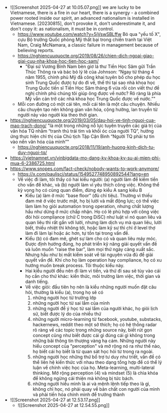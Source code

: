 - ![[Screenshot 2025-04-27 at 10.05.07.png]] we are lucky to be Vietnamese, there is a fire in our heart, there is a synergy - a combined power rooted inside our spirit, an advanced nationalism is installed in Vietnamese. [20230815], don't provoke it, don't underestimate it, and don't copy it: as nationalism, it must be in control.
	- https://www.youtube.com/watch?v=5jVswSBLffw Bỏ qua "yếu tố X", cựu Bộ trưởng Quốc phòng Mỹ thất bại trong chiến tranh tại Việt Nam, Craig McNamara, a classic failure in management because of believing reports. 
	- https://nghiencuuquocte.org/2019/08/26/chien-dich-ngoai-giao-giai-cuu-nha-khoa-hoc-tien-hoc-sam/
		- "Đại sứ Vương Bính Nam bèn giơ lá thư Tiền Học Sâm gửi Trần Thúc Thông ra và bác bỏ lý lẽ của Johnson: “Ngay từ tháng 4 năm 1955, chính phủ Mỹ đã công khai tuyên bố cho phép du học sinh Trung Quốc được tự do đi về, thế thì tại sao nhà khoa học Trung Quốc tiến sĩ Tiền Học Sâm tháng 6 vừa rồi còn viết thư đề nghị chính phủ chúng tôi giúp ông được về nước? Rõ ràng là phía Mỹ vẫn cản trở các nhà khoa học Trung Quốc được về nước.”"
	- Mỗi con đường có một cái tên, mỗi cái tên là một câu chuyện. Nhiều câu chuyện tạo nên không gian văn hóa, cộng hưởng, lan truyền từ người này vào người kia theo thời gian.
- https://nghiencuuquocte.org/2019/03/05/dau-hoi-ve-tinh-nguoi-cua-mao-trach-dong/ "là một trong những nỗ lực tuyên truyền các giá trị của văn hóa TQ nhằm “tranh thủ trái tim và khối óc của người TQ”, hưởng ứng thực hiện chỉ thị của Chủ tịch Tập Cận Bình “Người TQ phải tự tin vào nền văn hóa của mình”"
	- https://nghiencuuquocte.org/2018/11/19/anh-huong-kinh-dich-tu-duy-nguoi-tq/
- https://vietnamnet.vn/vinbigdata-mo-dang-ky-khoa-ky-su-ai-mien-phi-mua-6-2386725.html
- https://www.snopes.com/fact-check/nobody-wants-to-work-anymore/
	- https://x.com/paulisci/status/1549527748950892544?lang=en
	- Về việc đi làm, tôi thấy có hai kiểu người: (a) người làm để kiếm tiền cho vấn đề khác, và (b) người làm vì yêu thích công việc. Không thể kỳ vọng họ có cùng quan điểm, đừng ép kiểu A sang kiểu B
		- Kiểu (a) làm ở mức "base floor" (đủ chỉ tiêu). Thường vì thiếu đam mê ở việc trước mặt, họ bị lười và mất động lực; có thể việc làm làm họ giỏi automation trong operation, nhưng chất lượng hầu như dừng ở mức chấp nhận. Họ có lẽ phù hợp với công việc đòi hỏi compliance (chữ C trong DiSC) như luật vì nó quan liêu và quan liêu thì rất gần với lười, nhưng làm dịch vụ mà quan liêu, lười biết, thiếu nhiệt thì không tới, hoặc làm kỹ sư thì chỉ ở level thợ làm đi làm lại hoặc ác hơn, tự tồn tại trong vấn đề.
		- Kiểu (b) có đam mê, ghét sự làm cho có và quan liêu máy móc. Được định hướng đúng, họ phát triển kỹ năng giải quyết vấn đề và luôn muốn "raise the bar", làm mọi thứ ngày càng xuất sắc. Nhưng hầu như bị mất kiểm soát về tài nguyên vừa đủ để giải quyết vấn đề. Khi cho họ làm operation hay compliance, họ có xu hướng muốn break process. Tôi thuộc kiểu này.
		- Hai kiểu người đều nên đi làm vì tiền, và thứ đi sau sẽ tùy vào cái họ cần cho thứ khác: kiến thức, môi trường làm việc, thời gian và danh tiếng.
		- Về việc giỏi: đầu tiên họ nên là kiểu những người muốn đặt câu hỏi, thường là kiểu (a), trong họ sẽ có
			1. những người học từ trường lớp
			2. những người học từ sai lầm của mình
			3. những người để ý học từ sai lầm của người khác, họ giỏi lịch sử, biết được lý do của nhiều thứ
			4. những người micro-learning từ facebook, youtube, substacks, hackernews, reddit theo một sở thích; họ có hệ thống radar rõ ràng về các topic trong những source này, biết rút gọn concept cũng như biết được cái gì đúng cái gì không trong những bãi thông tin thượng vàng hạ cám. Những người này hiểu concept của "perception" và mở rộng nó ra như thế nào, họ biết cái họ biết là từ quan sát học hỏi từ trong ra ngoài.
			5. những người học những thứ bổ trợ tư duy như triết, văn để có thể liên hệ kiến thức với nhau theo dạng tổng hợp để có thể lý luận về chính việc học của họ. Meta-learning, multi-lateral thinking. Mở rộng perception (4) và mindset (5) là chìa khóa để không ngừng cải thiện mà không bị tức bách.
			6. những người hiểu mình là ai và mệnh lệnh tiếp theo là gì, không chỉ học, nó phải quay về bản chất con người của mình và phải tiến hóa chính mình để trưởng thành
-  ![[Screenshot 2025-04-27 at 12.53.17.png]]
	- ![[Screenshot 2025-04-27 at 12.54.55.png]]